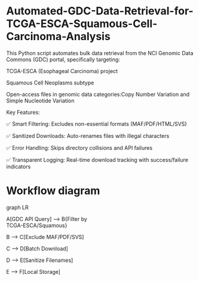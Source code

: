 # Automated-GDC-Data-Retrieval-for-TCGA-ESCA-Squamous-Cell-Carcinoma-Analysis
This Python script automates bulk data retrieval from the NCI Genomic Data Commons (GDC) portal, specifically targeting:

TCGA-ESCA (Esophageal Carcinoma) project

Squamous Cell Neoplasms subtype

Open-access files in genomic data categories:Copy Number Variation and Simple Nucleotide Variation

Key Features:

✅ Smart Filtering: Excludes non-essential formats (MAF/PDF/HTML/SVS)

✅ Sanitized Downloads: Auto-renames files with illegal characters

✅ Error Handling: Skips directory collisions and API failures

✅ Transparent Logging: Real-time download tracking with success/failure indicators

# Workflow diagram

graph LR

A[GDC API Query] --> B{Filter by<br>TCGA-ESCA/Squamous}

B --> C[Exclude MAF/PDF/SVS]

C --> D[Batch Download]

D --> E[Sanitize Filenames]

E --> F[Local Storage]
